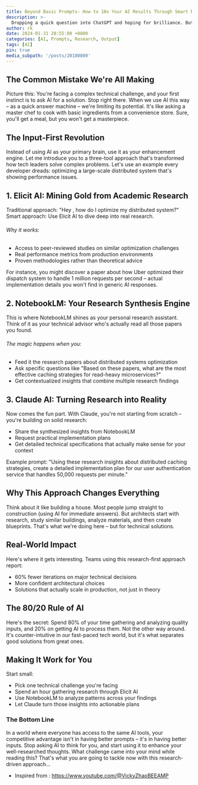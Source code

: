 ```yaml
---
title: Beyond Basic Prompts- How to 10x Your AI Results Through Smart Research
description: >-
  Dropping a quick question into ChatGPT and hoping for brilliance. But here's what separates good results from game-changing ones: it's not about prompting better, it's about feeding better information to begin with.
author: rk
date: 2024-01-31 20:55:00 +0800
categories: [AI, Prompts, Research, Output]
tags: [AI]
pin: true
media_subpath: '/posts/20180809'
---
```



## The Common Mistake We're All Making

Picture this: You're facing a complex technical challenge, and your first instinct is to ask AI for a solution. Stop right there. When we use AI this way – as a quick answer machine – we're limiting its potential. It's like asking a master chef to cook with basic ingredients from a convenience store. Sure, you'll get a meal, but you won't get a masterpiece.

## The Input-First Revolution

Instead of using AI as your primary brain, use it as your enhancement engine. Let me introduce you to a three-tool approach that's transformed how tech leaders solve complex problems. Let's use an example every developer dreads: optimizing a large-scale distributed system that's showing performance issues.

## 1. Elicit AI: Mining Gold from Academic Research
Traditional approach: "Hey , how do I optimize my distributed system?"
Smart approach: Use Elicit AI to dive deep into real research.

###### Why it works:
* Access to peer-reviewed studies on similar optimization challenges
* Real performance metrics from production environments
* Proven methodologies rather than theoretical advice

For instance, you might discover a paper about how Uber optimized their dispatch system to handle 1 million requests per second – actual implementation details you won't find in generic AI responses.

## 2. NotebookLM: Your Research Synthesis Engine
This is where NotebookLM shines as your personal research assistant. Think of it as your technical advisor who's actually read all those papers you found.

###### The magic happens when you:
* Feed it the research papers about distributed systems optimization
* Ask specific questions like "Based on these papers, what are the most effective caching strategies for read-heavy microservices?"
* Get contextualized insights that combine multiple research findings

## 3. Claude AI: Turning Research into Reality
Now comes the fun part. With Claude, you're not starting from scratch – you're building on solid research:
* Share the synthesized insights from NotebookLM
* Request practical implementation plans
* Get detailed technical specifications that actually make sense for your context

Example prompt: "Using these research insights about distributed caching strategies, create a detailed implementation plan for our user authentication service that handles 50,000 requests per minute."

## Why This Approach Changes Everything
Think about it like building a house. Most people jump straight to construction (using AI for immediate answers). But architects start with research, study similar buildings, analyze materials, and then create blueprints. That's what we're doing here – but for technical solutions.

## Real-World Impact
Here's where it gets interesting. Teams using this research-first approach report:

* 60% fewer iterations on major technical decisions
* More confident architectural choices
* Solutions that actually scale in production, not just in theory

## The 80/20 Rule of AI
Here's the secret: Spend 80% of your time gathering and analyzing quality inputs, and 20% on getting AI to process them. Not the other way around. It's counter-intuitive in our fast-paced tech world, but it's what separates good solutions from great ones.

## Making It Work for You
Start small:

* Pick one technical challenge you're facing
* Spend an hour gathering research through Elicit AI
* Use NotebookLM to analyze patterns across your findings
* Let Claude turn those insights into actionable plans

### The Bottom Line
In a world where everyone has access to the same AI tools, your competitive advantage isn't in having better prompts – it's in having better inputs. Stop asking AI to think for you, and start using it to enhance your well-researched thoughts.
What challenge came into your mind while reading this? That's what you are going to tackle now with this research-driven approach...

* Inspired from : https://www.youtube.com/@VickyZhaoBEEAMP
